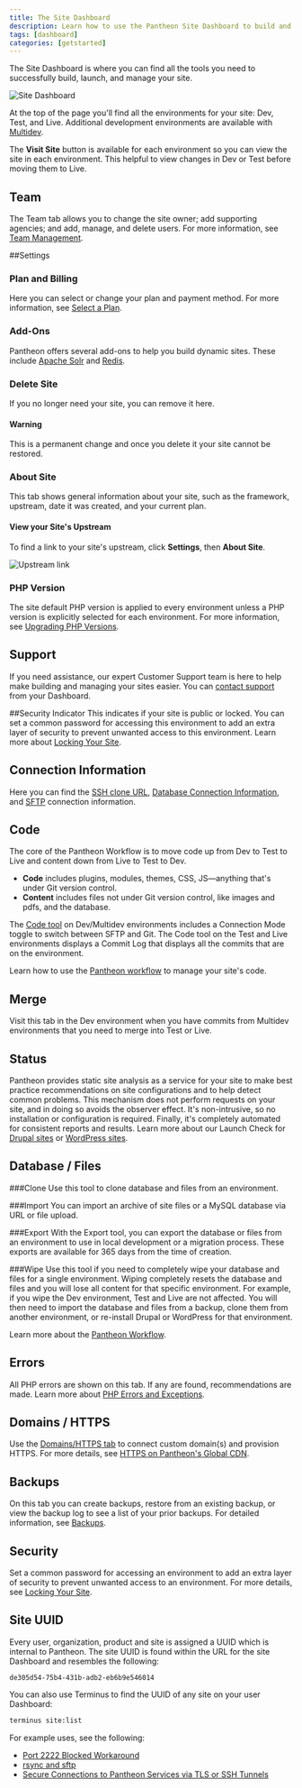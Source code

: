 ```yaml
---
title: The Site Dashboard
description: Learn how to use the Pantheon Site Dashboard to build and manage your Drupal or WordPress sites.
tags: [dashboard]
categories: [getstarted]
---
```

The Site Dashboard is where you can find all the tools you need to successfully build, launch, and manage your site.

![Site Dashboard](/source/docs/assets/images/dashboard/site-dashboard-image.png)

At the top of the page you'll find all the environments for your site: Dev, Test, and Live. Additional development environments are available with [Multidev](/docs/multidev/).

The **Visit Site** button is available for each environment so you can view the site in each environment. This helpful to view changes in Dev or Test before moving them to Live.
## Team
The Team tab allows you to change the site owner; add supporting agencies; and add, manage, and delete users. For more information, see [Team Management](/docs/team-management/).

##Settings
### Plan and Billing
Here you can select or change your plan and payment method. For more information, see [Select a Plan](/docs/select-plan/).

### Add-Ons
Pantheon offers several add-ons to help you build dynamic sites. These include [Apache Solr](/docs/solr/) and [Redis](/docs/redis/).

### Delete Site
If you no longer need your site, you can remove it here.
<div class="alert alert-danger" role="alert">
<h4 class="info">Warning</h4>
<p>This is a permanent change and once you delete it your site cannot be restored.</p></div>

### About Site
This tab shows general information about your site, such as the framework, upstream, date it was created, and your current plan.

#### View your Site's Upstream
To find a link to your site's upstream, click **Settings**, then **About Site**.

![Upstream link](/docs/assets/images/dashboard/upstream-link.png)


### PHP Version
The site default PHP version is applied to every environment unless a PHP version is explicitly selected for each environment. For more information, see [Upgrading PHP Versions](/docs/php-versions/).

## Support
If you need assistance, our expert Customer Support team is here to help make building and managing your sites easier. You can [contact support](/docs/getting-support) from your Dashboard.

##Security Indicator
This indicates if your site is public or locked. You can set a common password for accessing this environment to add an extra layer of security to prevent unwanted access to this environment. Learn more about [Locking Your Site](/docs/lock-environment/).

## Connection Information
Here you can find the [SSH clone URL](/docs/git/), [Database Connection Information](/docs/mysql-access/), and [SFTP](/docs/sftp/) connection information.

## Code
The core of the Pantheon Workflow is to move code up from Dev to Test to Live and content down from Live to Test to Dev.

- **Code** includes plugins, modules, themes, CSS, JS—anything that's under Git version control.
- **Content** includes files not under Git version control, like images and pdfs, and the database.

The [Code tool](/docs/code) on Dev/Multidev environments includes a Connection Mode toggle to switch between SFTP and Git. The Code tool on the Test and Live environments displays a Commit Log that displays all the commits that are on the environment.

Learn how to use the [Pantheon workflow](/docs/pantheon-workflow/) to manage your site's code.

## Merge
Visit this tab in the Dev environment when you have commits from Multidev environments that you need to merge into Test or Live.

## Status
Pantheon provides static site analysis as a service for your site to make best practice recommendations on site configurations and to help detect common problems. This mechanism does not perform requests on your site, and in doing so avoids the observer effect. It's non-intrusive, so no installation or configuration is required. Finally, it's completely automated for consistent reports and results. Learn more about our Launch Check for
[Drupal sites](/docs/drupal-launch-check/) or [WordPress sites](/docs/wordpress-launch-check/).

## Database / Files
###Clone
Use this tool to clone database and files from an environment.

###Import
You can import an archive of site files or a MySQL database via URL or file upload.

###Export
With the Export tool, you can export the database or files from an environment to use in local development or a migration process. These exports are available for 365 days from the time of creation.

###Wipe
Use this tool if you need to completely wipe your database and files for a single environment. Wiping completely resets the database and files and you will lose all content for that specific environment. For example, if you wipe the Dev environment, Test and Live are not affected. You will then need to import the database and files from a backup, clone them from another environment, or re-install Drupal or WordPress for that environment.

Learn more about the [Pantheon Workflow](/docs/pantheon-workflow/).

## Errors
All PHP errors are shown on this tab. If any are found, recommendations are made. Learn more about [PHP Errors and Exceptions](/docs/php-errors/).

## Domains / HTTPS
Use the [Domains/HTTPS tab](/docs/guides/launch/domains/) to connect custom domain(s) and provision HTTPS. For more details, see [HTTPS on Pantheon's Global CDN](/docs/https/).

## Backups
On this tab you can create backups, restore from an existing backup, or view the backup log to see a list of your prior backups. For detailed information, see [Backups](/docs/backups).

## Security
Set a common password for accessing an environment to add an extra layer of security to prevent unwanted access to an environment. For more details, see [Locking Your Site](/docs/lock-environment/).

## Site UUID
Every user, organization, product and site is assigned a UUID which is internal to Pantheon. The site UUID is found within the URL for the site Dashboard and resembles the following:

```
de305d54-75b4-431b-adb2-eb6b9e546014
```
You can also use Terminus to find the UUID of any site on your user Dashboard:
```bash
terminus site:list
```
For example uses, see the following:

- [Port 2222 Blocked Workaround](/docs/port-2222#set-up-the-tunnel)
- [rsync and sftp](/docs/rsync-and-sftp/#sftp)
- [Secure Connections to Pantheon Services via TLS or SSH Tunnels](/docs/ssh-tunnels/#prerequisites)
